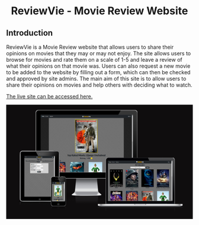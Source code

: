 <h1 align="center">ReviewVie - Movie Review Website</h1>

## Introduction
ReviewVie is a Movie Review website that allows users to share their opinions on movies that they may or may not enjoy. The site allows users to browse for movies and rate them on a scale of 1-5 and leave a review of what their opinions on that movie was. Users can also request a new movie to be added to the website by filling out a form, which can then be checked and approved by site admins. The main aim of this site is to allow users to share their opinions on movies and help others with deciding what to watch. 

[The live site can be accessed here.](https://reviewvie.herokuapp.com/)

![Responsive check](readme-images/device-mockup.PNG)

